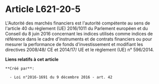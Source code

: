 # Article L621-20-5

L'Autorité des marchés financiers est l'autorité compétente au sens de l'article 40 du règlement (UE) 2016/1011 du Parlement
européen et du Conseil du 8 juin 2016 concernant les indices utilisés comme indices de référence dans le cadre d'instruments
et de contrats financiers ou pour mesurer la performance de fonds d'investissement et modifiant les directives 2008/48/ CE et
2014/17/ UE et le règlement (UE) n° 596/2014.

**Liens relatifs à cet article**

	**Créé par**:

	  - Loi n°2016-1691 du 9 décembre 2016 - art. 42
